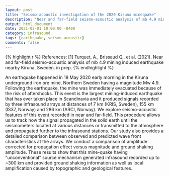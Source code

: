 ```yaml
---
layout: post
title: "Seismo-acoustic investigation of the 2020 Kiruna minequake"
description: "Near and far-field seismo-acoustic analysis of mb 4.9 mining induced earthquake nearby Kiruna, Sweden"
output: html_document
date: 2021-02-01 10:00:00 -0400
category: infrasound
tags: [earthquake, seismo-acoustic]
comments: false
---
```


{% highlight r %}
References:
[1] Turquet, A., Brissaud Q., et al. (2021). Near and far-field seismo-acoustic analysis of mb 4.9 mining induced earthquake nearby Kiruna, Sweden. in prep.
{% endhighlight %}

An earthquake happened in 18 May 2020 early morning in the Kiruna underground iron ore mine, Northern Sweden having a magnitude Mw 4.9. Following the earthquake, the mine was immediately evacuated because of the risk of aftershocks. This event is the largest mining-induced earthquake that has ever taken place in Scandinavia and it produced signals recorded by three infrasound arrays at distances of 7 km (KRIS, Sweden), 155 km (IS37, Norway) and 286 km (ARCI, Norway). We explore seismo-acoustic features of this event recorded in near and far-field. This procedure allows us to track how the signal propagated in the solid earth until the seismometers located at various distances or transmitted to the atmosphere and propagated further to the infrasound stations. Our study also provides a detailed comparison between observed and predicted wave front characteristics at the arrays. We conduct a comparison of amplitude corrected for propagation effect versus magnitude and ground shaking amplitude. These results show that this mine-quake having "unconventional" source mechanism generated infrasound recorded up to ~300 km and provided ground shaking information as well as local amplification caused by topographic and geological features.

<object 
  data="/images/KirunaMinequake_EGU2021.pdf" 
  width="1000" 
  height="1000" 
  type="application/pdf"></object>